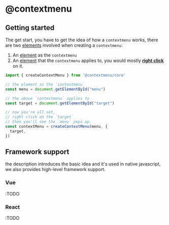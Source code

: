 # @contextmenu

## Getting started
The get start, you have to get the idea of how a `contextmenu` works, there are two <u>elements</u> involved when creating a `contextmenu`:

1. An <u>element</u> as the `contextmenu`
2. An <u>element</u> that the `contextmenu` applies to, you would mostly **<u>right click</u>** on it.

```typescript
import { createContextMenu } from '@contextmenu/core'

// the element as the `contextmenu`
const menu = document.getElementById("menu")

// the above `contextmenu` applies to
const target = document.getElementById("target")

// now you're all set,
// right click on the `target`
// then you'll see the `menu` pops up.
const contextMenu = createContextMenu(menu, {
  target,
})
```

## Framework support
the description introduces the basic idea and it's used in native javascript, we also provides high-level framework support.


### Vue

:TODO

### React

:TODO